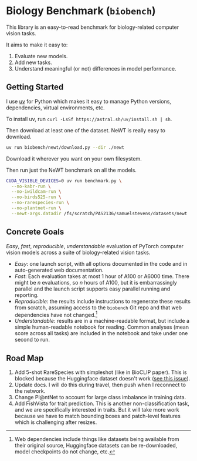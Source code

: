 # Biology Benchmark (`biobench`)

This library is an easy-to-read benchmark for biology-related computer vision tasks.

It aims to make it easy to:

1. Evaluate new models.
2. Add new tasks.
3. Understand meaningful (or not) differences in model performance.

## Getting Started

I use [uv](https://docs.astral.sh/uv/) for Python which makes it easy to manage Python versions, dependencies, virtual environments, etc.

To install uv, run `curl -LsSf https://astral.sh/uv/install.sh | sh`.

Then download at least one of the dataset.
NeWT is really easy to download.

```sh
uv run biobench/newt/download.py --dir ./newt
```

Download it wherever you want on your own filesystem.

Then run just the NeWT benchmark on all the models.

```sh
CUDA_VISIBLE_DEVICES=0 uv run benchmark.py \
  --no-kabr-run \
  --no-iwildcam-run \
  --no-birds525-run \
  --no-rarespecies-run \
  --no-plantnet-run \
  --newt-args.datadir /fs/scratch/PAS2136/samuelstevens/datasets/newt
```


## Concrete Goals

*Easy*, *fast*, *reproducible*, *understandable* evaluation of PyTorch computer vision models across a suite of biology-related vision tasks.

- *Easy*: one launch script, with all options documented in the code and in auto-generated web documentation.
- *Fast*: Each evaluation takes at most 1 hour of A100 or A6000 time. There might be $n$ evaluations, so $n$ hours of A100, but it is embarrassingly parallel and the launch script supports easy parallel running and reporting.
- *Reproducible*: the results include instructions to regenerate these results from scratch, assuming access to the `biobench` Git repo and that web dependencies have not changed.[^web-deps]
- *Understandable*: results are in a machine-readable format, but include a simple human-readable notebook for reading. Common analyses (mean score across all tasks) are included in the notebook and take under one second to run.

[^web-deps]: Web dependencies include things like datasets being available from their original source, Huggingface datasets can be re-downloaded, model checkpoints do not change, etc.

## Road Map

1. Add 5-shot RareSpecies with simpleshot (like in BioCLIP paper). This is blocked because the Huggingface dataset doesn't work ([see this issue](https://huggingface.co/datasets/imageomics/rare-species/discussions/8)).
2. Update docs. I will do this during travel, then push when I reconnect to the network.
3. Change Pl@ntNet to account for large class imbalance in training data.
4. Add FishVista for trait prediction. This is another non-classification task, and we are specifically interested in traits. But it will take more work because we have to match bounding boxes and patch-level features which is challenging after resizes.
